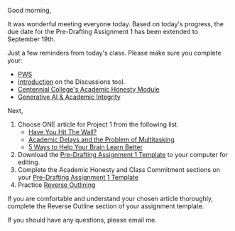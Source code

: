 Good morning, 

It was wonderful meeting everyone today. Based on today's progress, the due date for the Pre-Drafting Assignment 1 has been extended to September 19th.

Just a few reminders from today's class. Please make sure you complete your:

- [PWS](https://e.centennialcollege.ca/d2l/lms/quizzing/user/quiz_summary.d2l?qi=710362&ou=1186600)
- [Introduction](https://e.centennialcollege.ca/d2l/le/1186600/discussions/topics/537479/View) on the Discussions tool. 
- [Centennial College's Academic Honesty Module](https://myappform.centennialcollege.ca/ecentennial/articulate/Centennial_College_Academic_Integrity_Module_%202/story.html)
- [Generative AI & Academic Integrity](https://libraryguides.centennialcollege.ca/c.php?g=723273&p=5279723)

Next,

1. Choose ONE article for Project 1 from the following list. 
    - [Have You Hit The Wall?](https://librarysearch.centennialcollege.ca/permalink/01OCLS_CENTENN/qcen3h/cdi_proquest_miscellaneous_2909201729)
    - [Academic Delays and the Problem of Multitasking](https://www.psychologytoday.com/us/blog/the-leading-edge/202408/academic-delays-and-the-multitasking-myth)
    - [5 Ways to Help Your Brain Learn Better](https://www.psychologytoday.com/us/articles/202407/5-ways-to-help-your-brain-learn-better)
2. Download the [Pre-Drafting Assignment 1 Template](https://e.centennialcollege.ca/content/enforced/1186600-COMM170406_2024F/sample_writings_and_templates/Pre-Drafting%20Assignment%20One%20Template.docx?ou=1186600) to your computer for editing. 
3. Complete the Academic Honesty and Class Commitment sections on your [Pre-Drafting Assignment 1 Template](https://e.centennialcollege.ca/content/enforced/1186600-COMM170406_2024F/sample_writings_and_templates/Pre-Drafting%20Assignment%20One%20Template.docx?ou=1186600)
4. Practice [Reverse Outlining](https://e.centennialcollege.ca/d2l/le/content/1186600/viewContent/14789997/View)

If you are comfortable and understand your chosen article thoroughly, complete the Reverse Outline section of your assignment template. 

If you should have any questions, please email me.